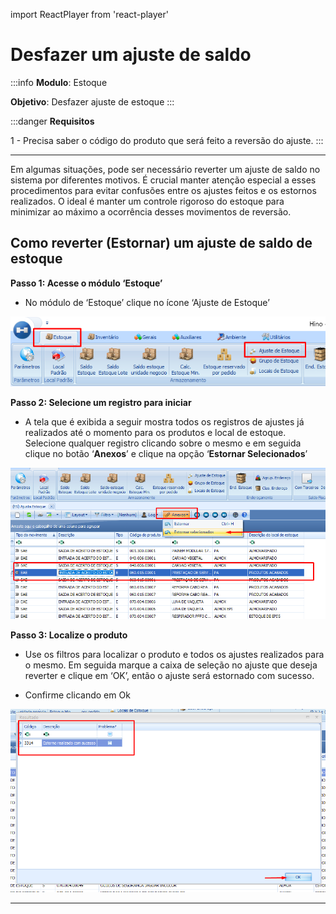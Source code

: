 import ReactPlayer from 'react-player'

# Desfazer um ajuste de saldo

:::info
**Modulo**: Estoque

**Objetivo**: Desfazer ajuste de estoque
:::

:::danger
**Requisitos**

1 - Precisa saber o código do produto que será feito a reversão do ajuste.
:::

---

Em algumas situações, pode ser necessário reverter um ajuste de saldo no sistema por diferentes motivos. É crucial manter atenção especial a esses procedimentos para evitar confusões entre os ajustes feitos e os estornos realizados. O ideal é manter um controle rigoroso do estoque para minimizar ao máximo a ocorrência desses movimentos de reversão.

## Como reverter (Estornar) um ajuste de saldo de estoque

**Passo 1: Acesse o módulo ‘Estoque’**

- No módulo de ‘Estoque’ clique no ícone ‘Ajuste de Estoque’

![desfazer-ajuste-de-estoque](./img/ajuste-de-estoque/desfazer-ajuste-de-estoque.png)

**Passo 2: Selecione um registro para iniciar**

- A tela que é exibida a seguir mostra todos os registros  de ajustes já realizados até o momento para os produtos e local de estoque. Selecione qualquer registro clicando sobre o mesmo e em seguida clique no botão ‘**Anexos**’ e clique na opção ‘**Estornar Selecionados**’

![desfazer-ajuste-de-estoque-1](./img/ajuste-de-estoque/desfazer-ajuste-de-estoque-1.png)

**Passo 3: Localize o produto**

- Use os filtros para localizar o produto e todos os ajustes realizados para o mesmo. Em seguida marque a caixa de seleção no ajuste que deseja reverter e clique em ‘OK’, então o ajuste será estornado com sucesso.

<ReactPlayer playing controls url='/videos/estoque/desfazer-ajuste-de-estoque.mp4'/>

- Confirme clicando em Ok

![desfazer-ajuste-de-estoque-2](./img/ajuste-de-estoque/desfazer-ajuste-de-estoque-2.png)

---

